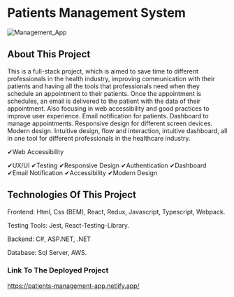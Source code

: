  # Patients Management System

![Management_App](https://github.com/JuanJefry23/Health_Management_App/assets/57572366/65a0f749-6394-4758-acd1-96a2719402fa)



## About This Project



This is a full-stack project, which is aimed to save time to different professionals in the health industry, improving communication with their patients and having all the tools that professionals need when they schedule an appointment to their patients. Once the appointment is schedules, an email is delivered to the patient with the data of their appointment.
Also focusing in web accessibility and good practices to improve user experience. Email notification for patients. Dashboard to manage appointments. Responsive design for different screen devices. Modern design. Intuitive design, flow and interaction, intuitive dashboard,  all in one tool for different professionals in the healthcare industry.



✔Web Accessibility 

✔UX/UI
✔Testing
✔Responsive Design
✔Authentication
✔Dashboard  
✔Email Notification ✔Accessibility ✔Modern Design 




## Technologies Of This Project




Frontend: Html, Css (BEM), React, Redux, Javascript, Typescript, Webpack. 



Testing Tools: Jest, React-Testing-Library.


Backend: C#, ASP.NET, .NET


Database: Sql Server, AWS.


### Link To The Deployed Project

https://patients-management-app.netlify.app/
